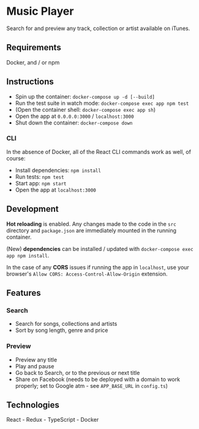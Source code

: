 # Music Player

Search for and preview any track, collection or artist available on iTunes.

## Requirements

Docker, and / or npm

## Instructions

- Spin up the container: `docker-compose up -d [--build]`
- Run the test suite in watch mode: `docker-compose exec app npm test`
- (Open the container shell: `docker-compose exec app sh`)
- Open the app at `0.0.0.0:3000` / `localhost:3000`
- Shut down the container: `docker-compose down`

### CLI

In the absence of Docker, all of the React CLI commands work as well, of course:

- Install dependencies: `npm install`
- Run tests: `npm test`
- Start app: `npm start`
- Open the app at `localhost:3000`

## Development

**Hot reloading** is enabled. Any changes made to the code in the `src` directory and `package.json` are immediately mounted in the running container.

(New) **dependencies** can be installed / updated with `docker-compose exec app npm install`.

In the case of any **CORS** issues if running the app in `localhost`, use your browser's `Allow CORS: Access-Control-Allow-Origin` extension.

## Features

### Search

- Search for songs, collections and artists
- Sort by song length, genre and price

### Preview

- Preview any title
- Play and pause
- Go back to Search, or to the previous or next title
- Share on Facebook (needs to be deployed with a domain to work properly; set to Google atm - see `APP_BASE_URL` in `config.ts`)

## Technologies

React - Redux - TypeScript - Docker
